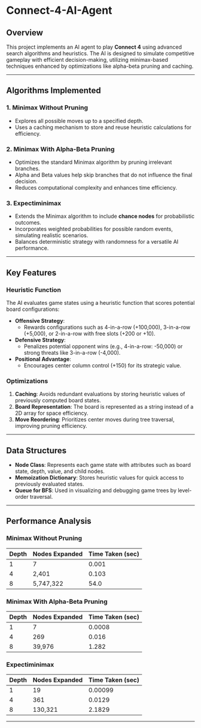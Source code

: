 # Connect-4-AI-Agent

## Overview
This project implements an AI agent to play **Connect 4** using advanced search algorithms and heuristics. The AI is designed to simulate competitive gameplay with efficient decision-making, utilizing minimax-based techniques enhanced by optimizations like alpha-beta pruning and caching.

---

## Algorithms Implemented

### 1. Minimax Without Pruning
- Explores all possible moves up to a specified depth.  
- Uses a caching mechanism to store and reuse heuristic calculations for efficiency.  

### 2. Minimax With Alpha-Beta Pruning
- Optimizes the standard Minimax algorithm by pruning irrelevant branches.  
- Alpha and Beta values help skip branches that do not influence the final decision.  
- Reduces computational complexity and enhances time efficiency.  

### 3. Expectiminimax
- Extends the Minimax algorithm to include **chance nodes** for probabilistic outcomes.  
- Incorporates weighted probabilities for possible random events, simulating realistic scenarios.  
- Balances deterministic strategy with randomness for a versatile AI performance.  

---

## Key Features

### Heuristic Function
The AI evaluates game states using a heuristic function that scores potential board configurations:  
- **Offensive Strategy**:
  - Rewards configurations such as 4-in-a-row (+100,000), 3-in-a-row (+5,000), or 2-in-a-row with free slots (+200 or +10).  
- **Defensive Strategy**:
  - Penalizes potential opponent wins (e.g., 4-in-a-row: -50,000) or strong threats like 3-in-a-row (-4,000).  
- **Positional Advantage**:
  - Encourages center column control (+150) for its strategic value.  

### Optimizations
1. **Caching**: Avoids redundant evaluations by storing heuristic values of previously computed board states.  
2. **Board Representation**: The board is represented as a string instead of a 2D array for space efficiency.  
3. **Move Reordering**: Prioritizes center moves during tree traversal, improving pruning efficiency.

---

## Data Structures
- **Node Class**: Represents each game state with attributes such as board state, depth, value, and child nodes.  
- **Memoization Dictionary**: Stores heuristic values for quick access to previously evaluated states.  
- **Queue for BFS**: Used in visualizing and debugging game trees by level-order traversal.  

---

## Performance Analysis 

### Minimax Without Pruning
| Depth | Nodes Expanded | Time Taken (sec) |
|-------|----------------|------------------|
| 1     | 7              | 0.001            |
| 4     | 2,401          | 0.103            |
| 8     | 5,747,322      | 54.0             |

### Minimax With Alpha-Beta Pruning
| Depth | Nodes Expanded | Time Taken (sec) |
|-------|----------------|------------------|
| 1     | 7              | 0.0008           |
| 4     | 269            | 0.016            |
| 8     | 39,976         | 1.282            |

### Expectiminimax
| Depth | Nodes Expanded | Time Taken (sec) |
|-------|----------------|------------------|
| 1     | 19             | 0.00099          |
| 4     | 361            | 0.0129           |
| 8     | 130,321        | 2.1829           |

---

